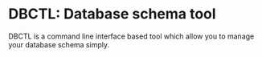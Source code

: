 # DBCTL: Database schema tool

DBCTL is a command line interface based tool which allow you to manage your database schema simply.



